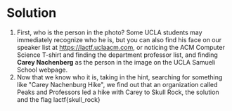 # Solution
1. First, who is the person in the photo? Some UCLA students may immediately recognize who he is, but you can also find his face on our speaker list at https://lactf.uclaacm.com, or noticing the ACM Computer Science T-shirt and finding the department professor list, and finding **Carey Nachenberg** as the person in the image on the UCLA Samueli School webpage.
2. Now that we know who it is, taking in the hint, searching for something like "Carey Nachenburg Hike", we find out that an organization called Peaks and Professors led a hike with Carey to Skull Rock, the solution and the flag lactf{skull_rock}